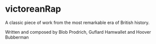 # victoreanRap
A classic piece of work from the most remarkable era of British history.


Written and composed by Blob Prodrich, Guflard Hamwallet and Hoover Bubberman